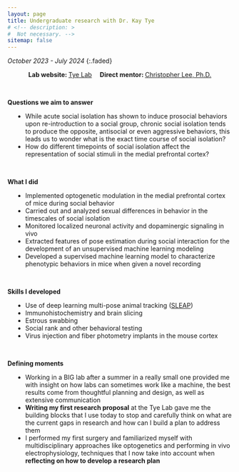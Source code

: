 ```yaml
---
layout: page
title: Undergraduate research with Dr. Kay Tye
# <!-- description: >
#  Not necessary. -->
sitemap: false
---
```


<em>October 2023 - July 2024</em>
{:.faded}

<p style="text-align:center;"><strong>Lab website: </strong><a href="https://tyelab.org/" target="_blank" rel="noopener noreferrer">Tye Lab</a> &emsp;<strong>Direct mentor: </strong><a href="https://tyelab.org/people/#:~:text=Christopher%20Lee%2C%20Ph.D." target="_blank" rel="noopener noreferrer">Christopher Lee, Ph.D. </a></p>
<br>

<strong>Questions we aim to answer</strong>
<ul style="padding-left:40px">
<li>While acute social isolation has shown to induce prosocial behaviors upon re-introduction to a social group, chronic social isolation tends to produce the opposite, antisocial or even aggressive behaviors, this leads us to wonder what is the exact time course of social isolation?</li>
<li>How do different timepoints of social isolation affect the representation of social stimuli in the medial prefrontal cortex?</li>
</ul>
<br>


<strong>What I did</strong>
<ul style="padding-left:40px">
<li>Implemented optogenetic modulation in the medial prefrontal cortex of mice during social behavior</li>
<li>Carried out and analyzed sexual differences in behavior in the timescales of social isolation</li>
<li>Monitored localized neuronal activity and dopaminergic signaling in vivo</li>
<li>Extracted features of pose estimation during social interaction for the development of an unsupervised machine learning modeling</li>
<li>Developed a supervised machine learning model to characterize phenotypic behaviors in mice when given a novel recording</li>
</ul>
<br>


<strong>Skills I developed</strong>
<ul style="padding-left:40px">
<li>Use of deep learning multi-pose animal tracking (<a href="https://www.nature.com/articles/s41592-022-01426-1" target="_blank" rel="noopener noreferrer">SLEAP</a>)</li>
<li>Immunohistochemistry and brain slicing</li>
<li>Estrous swabbing</li>
<li>Social rank and other behavioral testing</li>
<li>Virus injection and fiber photometry implants in the mouse cortex</li>
</ul>
<br>


<strong>Defining moments</strong>
<ul style="padding-left:40px">
<li>Working in a BIG lab after a summer in a really small one provided me with insight on how labs can sometimes work like a machine, the best results come from thoughtful planning and design, as well as extensive communication</li>
<li><strong>Writing my first research proposal</strong> at the Tye Lab gave me the building blocks that I use today to stop and carefully think on what are the current gaps in research and how can I build a plan to address them</li>
<li>I performed my first surgery and familiarized myself with multidisciplinary approaches like optogenetics and performing in vivo electrophysiology, techniques that I now take into account when <strong>reflecting on how to develop a research plan</strong></li>
</ul>
